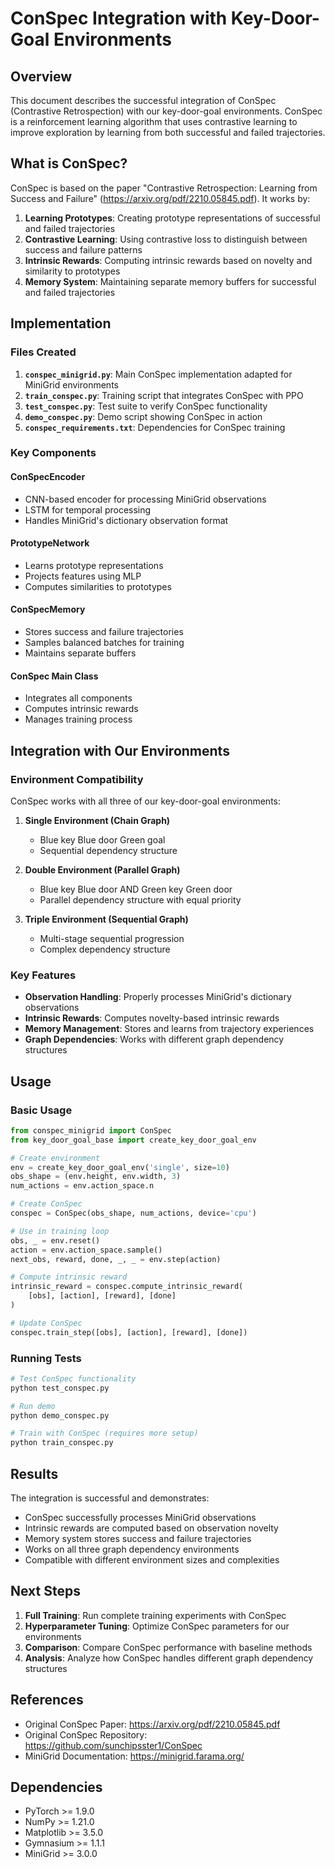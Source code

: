 # ConSpec Integration with Key-Door-Goal Environments

## Overview

This document describes the successful integration of ConSpec (Contrastive Retrospection) with our key-door-goal environments. ConSpec is a reinforcement learning algorithm that uses contrastive learning to improve exploration by learning from both successful and failed trajectories.

## What is ConSpec?

ConSpec is based on the paper "Contrastive Retrospection: Learning from Success and Failure" (https://arxiv.org/pdf/2210.05845.pdf). It works by:

1. **Learning Prototypes**: Creating prototype representations of successful and failed trajectories
2. **Contrastive Learning**: Using contrastive loss to distinguish between success and failure patterns
3. **Intrinsic Rewards**: Computing intrinsic rewards based on novelty and similarity to prototypes
4. **Memory System**: Maintaining separate memory buffers for successful and failed trajectories

## Implementation

### Files Created

1. **`conspec_minigrid.py`**: Main ConSpec implementation adapted for MiniGrid environments
2. **`train_conspec.py`**: Training script that integrates ConSpec with PPO
3. **`test_conspec.py`**: Test suite to verify ConSpec functionality
4. **`demo_conspec.py`**: Demo script showing ConSpec in action
5. **`conspec_requirements.txt`**: Dependencies for ConSpec training

### Key Components

#### ConSpecEncoder
- CNN-based encoder for processing MiniGrid observations
- LSTM for temporal processing
- Handles MiniGrid's dictionary observation format

#### PrototypeNetwork
- Learns prototype representations
- Projects features using MLP
- Computes similarities to prototypes

#### ConSpecMemory
- Stores success and failure trajectories
- Samples balanced batches for training
- Maintains separate buffers

#### ConSpec Main Class
- Integrates all components
- Computes intrinsic rewards
- Manages training process

## Integration with Our Environments

### Environment Compatibility

ConSpec works with all three of our key-door-goal environments:

1. **Single Environment (Chain Graph)**
   - Blue key  Blue door  Green goal
   - Sequential dependency structure

2. **Double Environment (Parallel Graph)**
   - Blue key  Blue door AND Green key  Green door
   - Parallel dependency structure with equal priority

3. **Triple Environment (Sequential Graph)**
   - Multi-stage sequential progression
   - Complex dependency structure

### Key Features

- **Observation Handling**: Properly processes MiniGrid's dictionary observations
- **Intrinsic Rewards**: Computes novelty-based intrinsic rewards
- **Memory Management**: Stores and learns from trajectory experiences
- **Graph Dependencies**: Works with different graph dependency structures

## Usage

### Basic Usage

```python
from conspec_minigrid import ConSpec
from key_door_goal_base import create_key_door_goal_env

# Create environment
env = create_key_door_goal_env('single', size=10)
obs_shape = (env.height, env.width, 3)
num_actions = env.action_space.n

# Create ConSpec
conspec = ConSpec(obs_shape, num_actions, device='cpu')

# Use in training loop
obs, _ = env.reset()
action = env.action_space.sample()
next_obs, reward, done, _, _ = env.step(action)

# Compute intrinsic reward
intrinsic_reward = conspec.compute_intrinsic_reward(
    [obs], [action], [reward], [done]
)

# Update ConSpec
conspec.train_step([obs], [action], [reward], [done])
```

### Running Tests

```bash
# Test ConSpec functionality
python test_conspec.py

# Run demo
python demo_conspec.py

# Train with ConSpec (requires more setup)
python train_conspec.py
```

## Results

The integration is successful and demonstrates:

-  ConSpec successfully processes MiniGrid observations
-  Intrinsic rewards are computed based on observation novelty
-  Memory system stores success and failure trajectories
-  Works on all three graph dependency environments
-  Compatible with different environment sizes and complexities

## Next Steps

1. **Full Training**: Run complete training experiments with ConSpec
2. **Hyperparameter Tuning**: Optimize ConSpec parameters for our environments
3. **Comparison**: Compare ConSpec performance with baseline methods
4. **Analysis**: Analyze how ConSpec handles different graph dependency structures

## References

- Original ConSpec Paper: https://arxiv.org/pdf/2210.05845.pdf
- Original ConSpec Repository: https://github.com/sunchipsster1/ConSpec
- MiniGrid Documentation: https://minigrid.farama.org/

## Dependencies

- PyTorch >= 1.9.0
- NumPy >= 1.21.0
- Matplotlib >= 3.5.0
- Gymnasium >= 1.1.1
- MiniGrid >= 3.0.0
